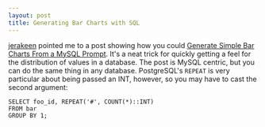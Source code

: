 ```yaml
---
layout: post
title: Generating Bar Charts with SQL
---
```


[jerakeen](http://jerakeen.org) pointed me to a post showing how you could <a href="http://www.squarebits.com/blog/2006/11/generate_simple.html">Generate Simple Bar Charts From a MySQL Prompt</a>. It's a neat trick for quickly getting a feel for the distribution of values in a database. The post is MySQL centric, but you can do the same thing in any database. PostgreSQL's <code>REPEAT</code> is very particular about being passed an INT, however, so you may have to cast the second argument:

    SELECT foo_id, REPEAT('#', COUNT(*)::INT)
    FROM bar
    GROUP BY 1;


